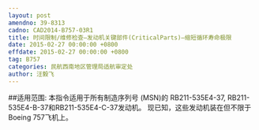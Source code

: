 ```yaml
---
layout: post
amendno: 39-8313
cadno: CAD2014-B757-03R1
title: 时间限制/维修检查–发动机关键部件(CriticalParts)–缩短循环寿命极限
date: 2015-02-27 00:00:00 +0800
effdate: 2015-02-27 00:00:00 +0800
tag: B757
categories: 民航西南地区管理局适航审定处
author: 汪毅飞
---
```


##适用范围:
本指令适用于所有制造序列号 (MSN)的 RB211-535E4-37, RB211-535E4-B-37和RB211-535E4-C-37发动机。 现已知，这些发动机装在但不限于Boeing 757飞机上。

